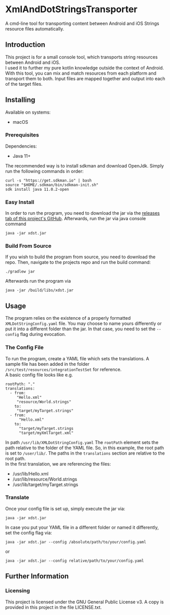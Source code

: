 # XmlAndDotStringsTransporter
A cmd-line tool for transporting content between Android and iOS Strings resource files automatically.

## Introduction
This project is for a small console tool, which transports string resources between Android and iOS.<br>
I used it to further my pure kotlin knowledge outside the context of Android.<br>
With this tool, you can mix and match resources from each platform and transport them to both.
Input files are mapped together and output into each of the target files.

## Installing
Available on systems: 
- macOS

### Prerequisites
Dependencies:
- Java 11+

The recommended way is to install sdkman and download OpenJdk. 
Simply run the following commands in order:<br>
```
curl -s "https://get.sdkman.io" | bash
source "$HOME/.sdkman/bin/sdkman-init.sh"
sdk install java 11.0.2-open
```

### Easy Install
In order to run the program, you need to download the jar via the [releases tab of this project's GitHub](https://github.com/Kantagonist/XMLDotStringsTranslator/releases).
Afterwards, run the jar via java console command <br>
```
java -jar xdst.jar
```

### Build From Source
If you wish to build the program from source, you need to download the repo.
Then, navigate to the projects repo and run the build command:<br>
```
./gradlew jar
```
Afterwards run the program via
```
java -jar /build/libs/xdst.jar
```

## Usage
The program relies on the existence of a properly formatted `XMLDotStringConfig.yaml` file.
You may choose to name yours differently or put it into a different folder than the jar.
In that case, you need to set the `--config` flag during evocation.

### The Config File
To run the program, create a YAML file which sets the translations.
A sample file has been added in the folder `/src/test/resources/integrationTestSet` for reference.<br>
A basic config file looks like e.g.<br>
```
rootPath: "."
translations:
  - from:
     "Hello.xml"
     "resource/World.strings"
    to:
     "target/myTarget.strings"
  - from:
      "Hello.xml"
    to:
      "target/myTarget.strings
      "target/myXmlTarget.xml"
```
In path `/usr/lib/XMLDotStringConfig.yaml`
The `rootPath` element sets the path relative to the folder of the YAML file.
So, in this example, the root path is set to `/user/lib/`.
The paths in the `translations` section are relative to the root path.<br>
In the first translation, we are referencing the files:
- /usr/lib/Hello.xml
- /usr/lib/resource/World.strings
- /usr/lib/target/myTarget.strings

### Translate
Once your config file is set up, simply execute the jar via:
```
java -jar xdst.jar
```
In case you put your YAML file in a different folder or named it differently, set the config flag via:
```
java -jar xdst.jar --config /absolute/path/to/your/config.yaml
```
or
```
java -jar xdst.jar --config relative/path/to/your/config.yaml
```

## Further Information

### Licensing
This project is licensed under the GNU General Public License v3.
A copy is provided in this project in the file LICENSE.txt.